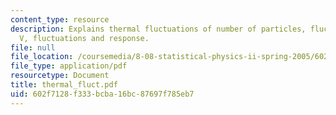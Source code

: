 ```yaml
---
content_type: resource
description: Explains thermal fluctuations of number of particles, fluctuations of
  V, fluctuations and response.
file: null
file_location: /coursemedia/8-08-statistical-physics-ii-spring-2005/602f7128f333bcba16bc87697f785eb7_thermal_fluct.pdf
file_type: application/pdf
resourcetype: Document
title: thermal_fluct.pdf
uid: 602f7128-f333-bcba-16bc-87697f785eb7
---
```

